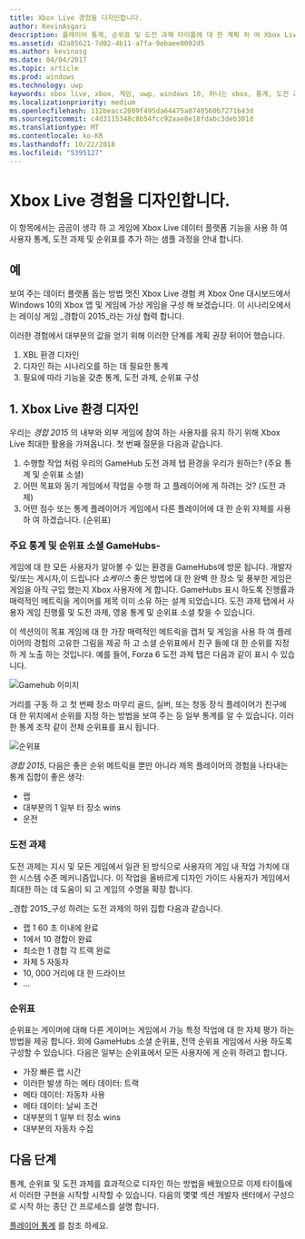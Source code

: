 ```yaml
---
title: Xbox Live 경험을 디자인합니다.
author: KevinAsgari
description: 플레이어 통계, 순위표 및 도전 과제 타이틀에 대 한 계획 하 여 Xbox Live 멤버 멋진 환경을 설계 하는 방법을 알아봅니다.
ms.assetid: d2a85621-7d02-4b11-a7fa-9ebaee0092d5
ms.author: kevinasg
ms.date: 04/04/2017
ms.topic: article
ms.prod: windows
ms.technology: uwp
keywords: xbox live, xbox, 게임, uwp, windows 10, 하나는 xbox, 통계, 도전 과제, 순위표, 디자인
ms.localizationpriority: medium
ms.openlocfilehash: 112beacc2009f495da64475a0740560b7271b43d
ms.sourcegitcommit: c4d3115348c8b54fcc92aae8e18fdabc3deb301d
ms.translationtype: MT
ms.contentlocale: ko-KR
ms.lasthandoff: 10/22/2018
ms.locfileid: "5395127"
---
```

# <a name="designing-xbox-live-experiences"></a>Xbox Live 경험을 디자인합니다.

이 항목에서는 곰곰이 생각 하 고 게임에 Xbox Live 데이터 플랫폼 기능을 사용 하 여 사용자 통계, 도전 과제 및 순위표를 추가 하는 샘플 과정을 안내 합니다.

## <a name="example"></a>예
보여 주는 데이터 플랫폼 돕는 방법 멋진 Xbox Live 경험 켜 Xbox One 대시보드에서 Windows 10의 Xbox 앱 및 게임에 가상 게임을 구성 해 보겠습니다. 이 시나리오에서는 레이싱 게임 _경합이 2015_라는 가상 협력 합니다.

이러한 경험에서 대부분의 값을 얻기 위해 이러한 단계를 계획 권장 뒤이어 했습니다.
1. XBL 환경 디자인
2. 디자인 하는 시나리오를 하는 데 필요한 통계
3. 필요에 따라 기능을 갖춘 통계, 도전 과제, 순위표 구성


## <a name="1-design-your-xbox-live-experiences"></a>1. Xbox Live 환경 디자인
우리는 _경합 2015_ 의 내부와 외부 게임에 참여 하는 사용자를 유지 하기 위해 Xbox Live 최대한 활용을 가져옵니다. 첫 번째 질문을 다음과 같습니다.

1. 수행할 작업 처럼 우리의 GameHub 도전 과제 탭 환경을 우리가 원하는? (주요 통계 및 순위표 소셜)
2. 어떤 목표와 동기 게임에서 작업을 수행 하 고 플레이어에 게 하려는 것? (도전 과제)
3. 어떤 점수 또는 통계 플레이어가 게임에서 다른 플레이어에 대 한 순위 자체를 사용 하 여 하겠습니다. (순위표)


### <a name="gamehubs---featured-statistics-and-social-leaderboards"></a>주요 통계 및 순위표 소셜 GameHubs-
게임에 대 한 모든 사용자가 알아볼 수 있는 환경을 GameHubs에 방문 됩니다. 개발자 및/또는 게시자,이 드립니다 _쇼케이스_ 좋은 방법에 대 한 완벽 한 장소 및 풍부한 게임은 게임을 아직 구입 했는지 Xbox 사용자에 게 합니다. GameHubs 표시 하도록 진행률과 매력적인 메트릭을 게이머를 제목 이미 소유 하는 설계 되었습니다. 도전 과제 탭에서 사용자 게임 진행률 및 도전 과제, 영웅 통계 및 순위표 소셜 찾을 수 있습니다.

이 섹션의이 목표 게임에 대 한 가장 매력적인 메트릭을 캡처 및 게임을 사용 하 여 플레이어의 경험의 고유한 그림을 제공 하 고 소셜 순위표에서 친구 들에 대 한 순위를 지정 하 게 노출 하는 것입니다. 예를 들어, Forza 6 도전 과제 탭은 다음과 같이 표시 수 있습니다.

![Gamehub 이미지](../images/omega/forza_gamehub.png)


거리를 구동 하 고 첫 번째 장소 마무리 골드, 실버, 또는 청동 장식 플레이어가 친구에 대 한 위치에서 순위를 지정 하는 방법을 보여 주는 등 일부 통계를 알 수 있습니다. 이러한 통계 조작 같이 전체 순위표를 표시 됩니다.

![순위표](../images/omega/progress_gamehub_lb.png)

 _경합 2015_, 다음은 좋은 순위 메트릭을 뿐만 아니라 제목 플레이어의 경험을 나타내는 통계 집합이 좋은 생각:
 * 랩
 * 대부분의 1 일부 터 장소 wins
 * 운전


### <a name="achievements"></a>도전 과제
도전 과제는 지시 및 모든 게임에서 일관 된 방식으로 사용자의 게임 내 작업 가치에 대 한 시스템 수준 메커니즘입니다. 이 작업을 올바르게 디자인 가이드 사용자가 게임에서 최대한 하는 데 도움이 되 고 게임의 수명을 확장 합니다.

_경합 2015_구성 하려는 도전 과제의 하위 집합 다음과 같습니다.
* 랩 1 60 초 이내에 완료
* 1에서 10 경합이 완료
* 최소한 1 경합 각 트랙 완료
* 자체 5 자동차
* 10, 000 거리에 대 한 드라이브
* ...


###  <a name="leaderboards"></a>순위표
순위표는 게이머에 대해 다른 게이머는 게임에서 가능 특정 작업에 대 한 자체 평가 하는 방법을 제공 합니다. 외에 GameHubs 소셜 순위표, 전역 순위표 게임에서 사용 하도록 구성할 수 있습니다. 다음은 일부는 순위표에서 모든 사용자에 게 순위 하려고 합니다.

* 가장 빠른 랩 시간
 * 이러한 발생 하는 메타 데이터: 트랙
 * 메타 데이터: 자동차 사용
 * 메타 데이터: 날씨 조건
* 대부분의 1 일부 터 장소 wins
* 대부분의 자동차 수집

## <a name="next-steps"></a>다음 단계
통계, 순위표 및 도전 과제를 효과적으로 디자인 하는 방법을 배웠으므로 이제 타이틀에서 이러한 구현을 시작할 시작할 수 있습니다.  다음의 몇몇 섹션 개발자 센터에서 구성으로 시작 하는 종단 간 프로세스를 설명 합니다.

[플레이어 통계](../leaderboards-and-stats-2017/player-stats.md) 를 참조 하세요.

